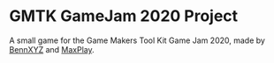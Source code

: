 # GMTK GameJam 2020 Project

A small game for the Game Makers Tool Kit Game Jam 2020, made by [BennXYZ](https://github.com/BennXYZ) and [MaxPlay](https://github.com/MaxPlay).

